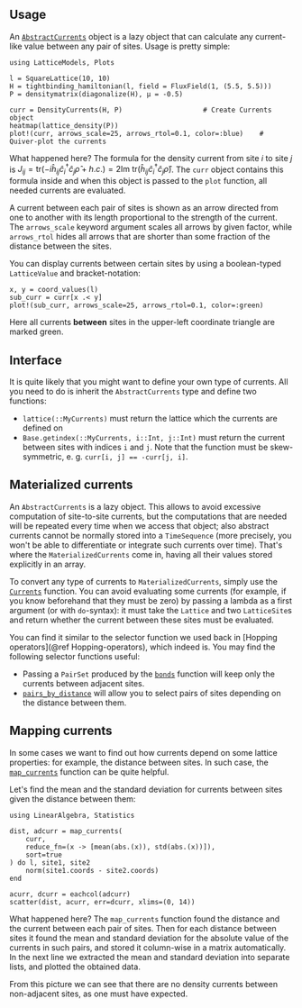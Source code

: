 ## Usage

An [`AbstractCurrents`](@ref) object is a lazy object that can calculate any current-like value between any pair of sites. 
Usage is pretty simple:

```@setup env
using LatticeModels, Plots
```

```@example env
l = SquareLattice(10, 10)
H = tightbinding_hamiltonian(l, field = FluxField(1, (5.5, 5.5)))
P = densitymatrix(diagonalize(H), μ = -0.5)

curr = DensityCurrents(H, P)                    # Create Currents object
heatmap(lattice_density(P))
plot!(curr, arrows_scale=25, arrows_rtol=0.1, color=:blue)    # Quiver-plot the currents
```

What happened here? The formula for the density current from site $i$ to site $j$ is $J_{ij} = \text{tr}(-i \hat{h}_{ij} \hat{c}^\dagger_i \hat{c}_j \hat{\rho} + h. c.) = 2 \text{Im tr}(\hat{h}_{ij} \hat{c}^\dagger_i \hat{c}_j \hat{\rho})$. 
The `curr` object contains this formula inside and when this object is passed to the `plot` function, all needed currents are evaluated.

A current between each pair of sites is shown as an arrow directed from one to another with its length proportional to the strength of the current. The `arrows_scale` keyword argument scales all arrows by given factor, while `arrows_rtol` hides all arrows that are shorter than some fraction of the distance between the sites.

You can display currents between certain sites by using a boolean-typed `LatticeValue` and bracket-notation:

```@example env
x, y = coord_values(l)
sub_curr = curr[x .< y]
plot!(sub_curr, arrows_scale=25, arrows_rtol=0.1, color=:green)
```

Here all currents **between** sites in the upper-left coordinate triangle are marked green.

## Interface

It is quite likely that you might want to define your own type of currents. All you need to do is inherit the `AbstractCurrents` type and define two functions:

- `lattice(::MyCurrents)` must return the lattice which the currents are defined on
- `Base.getindex(::MyCurrents, i::Int, j::Int)` must return the current between sites with indices `i` and `j`. Note that the function must be skew-symmetric, e. g. `curr[i, j] == -curr[j, i]`.

## Materialized currents

An `AbstractCurrents` is a lazy object. This allows to avoid excessive computation of site-to-site currents, but the computations that are needed will be repeated every time when we access that object; also abstract currents cannot be normally stored into a `TimeSequence` (more precisely, you won't be able to differentiate or integrate such currents over time). That's where the `MaterializedCurrents` come in, having all their values stored explicitly in an array.

To convert any type of currents to `MaterializedCurrents`, simply use the [`Currents`](@ref) function. You can avoid evaluating some currents (for example, if you know beforehand that they must be zero) by passing a lambda as a first argument (or with `do`-syntax): it must take the `Lattice` and two `LatticeSite`s and return whether the current between these sites must be evaluated.

You can find it similar to the selector function we used back in [Hopping operators](@ref Hopping-operators), which indeed is.
You may find the following selector functions useful:

- Passing a `PairSet` produced by the [`bonds`](@ref) function will keep only the currents between adjacent sites.
- [`pairs_by_distance`](@ref) will allow you to select pairs of sites depending on the distance between them. 

## Mapping currents

In some cases we want to find out how currents depend on some lattice properties: for example, the distance between sites.
In such case, the [`map_currents`](@ref) function can be quite helpful.

Let's find the mean and the standard deviation for currents between sites given the distance between them:

```@example env
using LinearAlgebra, Statistics

dist, adcurr = map_currents(
    curr, 
    reduce_fn=(x -> [mean(abs.(x)), std(abs.(x))]),
    sort=true
) do l, site1, site2
    norm(site1.coords - site2.coords)
end

acurr, dcurr = eachcol(adcurr)
scatter(dist, acurr, err=dcurr, xlims=(0, 14))
```

What happened here? The `map_currents` function found the distance and the current between each pair of sites. Then for each distance between sites it found the mean and standard deviation for the absolute value of the currents in such pairs, and stored it column-wise in a matrix automatically.
In the next line we extracted the mean and standard deviation into separate lists, and plotted the obtained data.

From this picture we can see that there are no density currents between non-adjacent sites, as one must have expected.